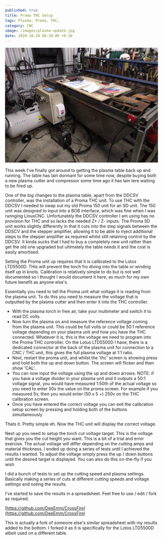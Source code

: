 ```yaml
---
published: true
title: Proma THC Setup
tags: Plasma, Proma, THC, 
category: CNC
image: /images/plasma-update.jpg
date: 2020-10-20 08:30:00 +9:30
---
```


![/images/plasma-update.jpg](/images/plasma-update.jpg)

This week I've finally got around to getting the plasma table back up and running. The table has lain dormant for some time now, despite buying both a new plasma cutter and compressor some time ago it has lain tere waiting to be fired up.

One of the big changes to the plasma table, apart from the DDCSV controller, was the installation of a Proma THC unit. To use THC with the DDCSV I needed to swap out my old Proma 150 unit for an SD unit. The 150 unit was designed to input into a BOB interface, which was fine when I was runnging LinuxCNC. Unfortunately the DDCSV controller I am using has no provision for THC and so lacks the needed Z+ / Z- inputs. The Proma SD unit works slightly differently in that it cuts into the step signals between the DDSCV and the stepper amplifier, allowing it to be able to inject additional steps to the stepper amplifier as required whilst still retaining control by the DDCSV. It kinda sucks that I had to buy a completely new unit rather than get the old one upgraded but ultimately the table needs it and the cost is easily amortised.

 Setting the Proma unit up requires that it is calibrated to the Lotos LTD5500D. THis will prevent the torch fro diving into the table or winding itself up in knots. Calibration is relatively simple to do but is not well documented so I thought I would document it here, as much for my own future benefit as anyone else's.

 Essentially you need to tell the Proma unit what voltage it is reading from the plasma unit. To do this you need to measure the voltage that is outputted by the plasma cutter and then enter it into the THC controller.
 
- With the plasma torch in free air, take your multimeter and switch it to read DC volts.
- Now turn the plasma on and measure the reference voltage coming from the plasma unit. This could be full volts or could be 50:1 reference voltage depending on your plasma unit and how you have the THC connected. Whatever it is, this is the voltage we need to program into the Proma THC controller. On the Lotus LTD5500D I have, there is a dedicated connector at the back of the plasma unit for connection to a CNC / THC unit, this gives the full plasma voltage at 1:1 ratio.
- Next, restart the proma unit, and whilst the 'thc' screen is showing press and hold both the up and down button. The screen will flicker and then show 'CAL'.
- You can now input the voltage using the up and down arrows. NOTE: if you have a voltage divider in your plasma unit and it outputs a 50:1 voltage signal, you would have measured 1:50th of the actual voltage so you need to enter 50x the value on the proma screen. For example if you measured 5v, then you would enter (50 x 5 =) 250v on the THC calibration screen.
- Once you have entered the correct voltage you can exit the calibration setup screen by pressing and holding both of the buttons simultaneously

Thats it. Pretty simple eh. Now the THC unit will display the correct voltage.

Next up you need to setup the torch cut voltage target. This is the voltage that gives you the cut height you want. This is a bit of a trial and error exercise. The actual voltage will differ depending on the cutting amps and material thickness. I ended up doing a series of tests until I achieved the results I wanted. To adjust the voltage simply press the up / down buttons until the desired target is displayed. You can also do this on-the-fly if you wish

I did a bunch of tests to set up the cutting speed and plasma settings. Basically making a series of cuts at different cutting speeds and voltage settings and noting the results. 

I've started to save the results in a spreadsheet. Feel free to use / edit / fork as required.

[https://github.com/DeeEmm/CrossFire](https://github.com/DeeEmm/CrossFire)

This is actually a fork of someone else's similar spreadsheet with my results added to the bottom. I forked it as it is specifically for the Lotos LTD5500D albeit used on a different table.
